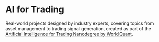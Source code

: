 # AI for Trading

Real-world projects designed by industry experts, covering topics from asset management to trading signal generation, created as part of the [Artificial Intelligence for Trading Nanodegree by WorldQuant](https://www.udacity.com/course/ai-for-trading--nd880).

